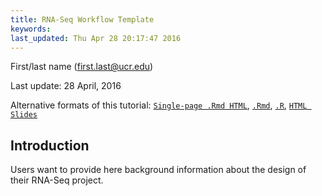 ```yaml
---
title: RNA-Seq Workflow Template 
keywords: 
last_updated: Thu Apr 28 20:17:47 2016
---
```

First/last name (first.last@ucr.edu)

Last update: 28 April, 2016 

Alternative formats of this tutorial:
[`Single-page .Rmd HTML`](https://htmlpreview.github.io/?https://github.com/tgirke/GEN242/blob/master/vignettes/12_RNAseqWorkflow/systemPipeRNAseq.html),
[`.Rmd`](https://raw.githubusercontent.com/tgirke/GEN242/master/vignettes/12_RNAseqWorkflow/systemPipeRNAseq.Rmd),
[`.R`](https://raw.githubusercontent.com/tgirke/GEN242/master/vignettes/12_RNAseqWorkflow/systemPipeRNAseq.R),
[`HTML Slides`](http://girke.bioinformatics.ucr.edu/GEN242/mydoc/systemPipeRslides.html)

## Introduction

Users want to provide here background information about the design of their RNA-Seq project.


